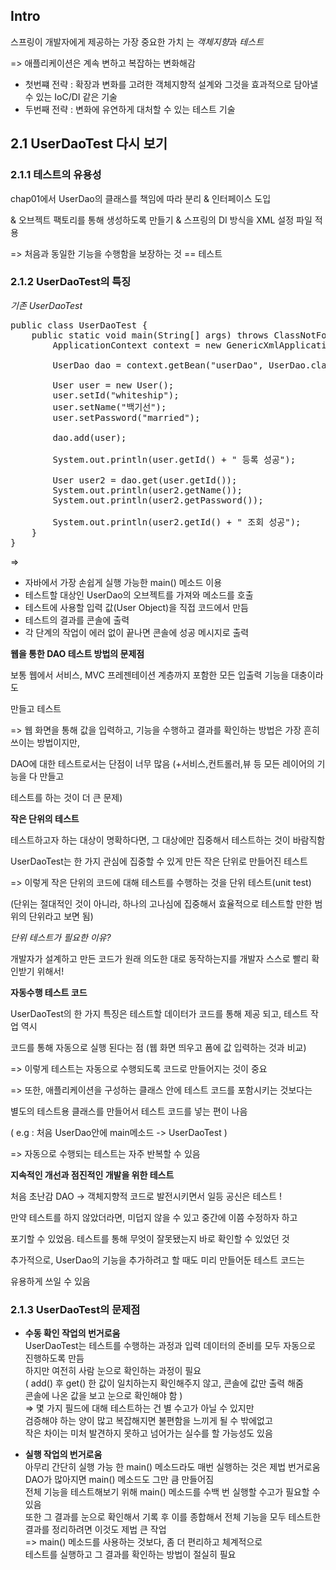 ## Intro

스프링이 개발자에게 제공하는 가장 중요한 가치 는 *객체지향*과 *테스트*

=> 애플리케이션은 계속 변하고 복잡하는 변화해감

- 첫번쨰 전략 : 확장과 변화를 고려한 객체지향적 설계와 그것을 효과적으로 담아낼 수 있는
IoC/DI 같은 기술
- 두번째 전략 : 변화에 유연하게 대처할 수 있는 테스트 기술


## 2.1 UserDaoTest 다시 보기


### 2.1.1 테스트의 유용성

chap01에서 UserDao의 클래스를 책임에 따라 분리 & 인터페이스 도입 

& 오브젝트 팩토리를 통해 생성하도록 만들기 & 스프링의 DI 방식을 XML 설정 파일 적용

=> 처음과 동일한 기능을 수행함을 보장하는 것 == 테스트 



### 2.1.2 UserDaoTest의 특징

*기존 UserDaoTest*
<pre>
public class UserDaoTest {
	public static void main(String[] args) throws ClassNotFoundException, SQLException {
		ApplicationContext context = new GenericXmlApplicationContext("applicationContext.xml");
		
		UserDao dao = context.getBean("userDao", UserDao.class);
		
		User user = new User();
		user.setId("whiteship");
		user.setName("백기선");
		user.setPassword("married");

		dao.add(user);
			
		System.out.println(user.getId() + " 등록 성공");
		
		User user2 = dao.get(user.getId());
		System.out.println(user2.getName());
		System.out.println(user2.getPassword());
			
		System.out.println(user2.getId() + " 조회 성공");
	}
}
</pre>


=>
- 자바에서 가장 손쉽게 실행 가능한 main() 메소드 이용
- 테스트할 대상인 UserDao의 오브젝트를 가져와 메소드를 호출
- 테스트에 사용할 입력 값(User Object)을 직접 코드에서 만듬
- 테스트의 결과를 콘솔에 출력
- 각 단계의 작업이 에러 없이 끝나면 콘솔에 성공 메시지로 출력



**웹을 통한 DAO 테스트 방법의 문제점**

보통 웹에서 서비스, MVC 프레젠테이션 계층까지 포함한 모든 입출력 기능을 대충이라도

만들고 테스트

=> 웹 화면을 통해 값을 입력하고, 기능을 수행하고 결과를 확인하는 방법은 가장 흔히 쓰이는 방법이지만,

DAO에 대한 테스트로서는 단점이 너무 많음 (+서비스,컨트롤러,뷰 등 모든 레이어의 기능을 다 만들고

테스트를 하는 것이 더 큰 문제)


**작은 단위의 테스트** 

테스트하고자 하는 대상이 명확하다면, 그 대상에만 집중해서 테스트하는 것이 바람직함

UserDaoTest는 한 가지 관심에 집중할 수 있게 만든 작은 단위로 만들어진 테스트

=> 이렇게 작은 단위의 코드에 대해 테스트를 수행하는 것을 단위 테스트(unit test)

(단위는 절대적인 것이 아니라, 하나의 고나심에 집중해서 효율적으로 테스트할 만한 범위의 단위라고 보면 됨)



*단위 테스트가 필요한 이유?*

개발자가 설계하고 만든 코드가 원래 의도한 대로 동작하는지를 개발자 스스로 빨리 확인받기 위해서!


**자동수행 테스트 코드**

UserDaoTest의 한 가지 특징은 테스트할 데이터가 코드를 통해 제공 되고, 테스트 작업 역시

코드를 통해 자동으로 실행 된다는 점 (웹 화면 띄우고 폼에 값 입력하는 것과 비교)

=> 이렇게 테스트는 자동으로 수행되도록 코드로 만들어지는 것이 중요

=> 또한, 애플리케이션을 구성하는 클래스 안에 테스트 코드를 포함시키는 것보다는

별도의 테스트용 클래스를 만들어서 테스트 코드를 넣는 편이 나음

( e.g : 처음 UserDao안에 main메소드 -> UserDaoTest )

=> 자동으로 수행되는 테스트는 자주 반복할 수 있음



**지속적인 개선과 점진적인 개발을 위한 테스트**

처음 초난감 DAO -> 객체지향적 코드로 발전시키면서 일등 공신은 테스트 !

만약 테스트를 하지 않았더라면, 미덥지 않을 수 있고 중간에 이쯤 수정하자 하고

포기할 수 있었음. 테스트를 통해 무엇이 잘못됐는지 바로 확인할 수 있었던 것

추가적으로, UserDao의 기능을 추가하려고 할 때도 미리 만들어둔 테스트 코드는

유용하게 쓰일 수 있음



### 2.1.3 UserDaoTest의 문제점

- **수동 확인 작업의 번거로움** <br>
UserDaoTest는 테스트를 수행하는 과정과 입력 데이터의 준비를 모두 자동으로 진행하도록 만듬 <br>
하지만 여전히 사람 눈으로 확인하는 과정이 필요 <br>
( add() 후 get() 한 값이 일치하는지 확인해주지 않고, 콘솔에 값만 출력 해줌 <br>
콘솔에 나온 값을 보고 눈으로 확인해야 함 ) <br>
=> 몇 가지 필드에 대해 테스트하는 건 별 수고가 아닐 수 있지만 <br>
검증해야 하는 양이 많고 복잡해지면 불편함을 느끼게 될 수 밖에없고 <br>
작은 차이는 미처 발견하지 못하고 넘어가는 실수를 할 가능성도 있음


- **실행 작업의 번거로움** <br>
아무리 간단히 실행 가능 한 main() 메소드라도 매번 실행하는 것은 제법 번거로움 <br>
DAO가 많아지면 main() 메소드도 그만 큼 만들어짐<br>
전체 기능을 테스트해보기 위해 main() 메소드를 수백 번 실행할 수고가 필요할 수 있음<br>
또한 그 결과를 눈으로 확인해서 기록 후 이를 종합해서 전체 기능을 모두 테스트한<br>
결과를 정리하려면 이것도 제법 큰 작업<br>
=> main() 메소드를 사용하는 것보다, 좀 더 편리하고 체계적으로 <br>
테스트를 실행하고 그 결과를 확인하는 방법이 절실히 필요



 




 
























